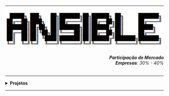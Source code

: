 ----

<div align="Center"> 
<a 
  href="https://github.com/n3ur0cr45h/Ansible/blob/main/Ansible.jpg"> <img src="https://raw.githubusercontent.com/n3ur0cr45h/Ansible/main/Ansible.jpg" alt="Puppet Image">
</a>
</div>


<div align="Right">
<h6>
<strong>Participação de Mercado</strong>
<br><strong>Empresas</strong>: 30% - 40%
</h6>  
</div>


</h6>  
</div>

----

<details>
  <summary><b> Projetos </b></summary>
<div align="Center"> 
<br>

  
|  ID  | Título                    | Descrição                                                                        | 
| ---- | ------------------------- | ---------------------------------------------------------------------------------| 
|  01  | Automação WebServer   | Realizar a Instalação e Configuração do Apache2 com um playbook          |
|  02  | Gerenciamento Usuário   | Criar Usuários e Inserir em Grupos de Forma Automática com o playbook           |
|  03  | Automação Container   | Provisionar Automaticamente um Container no Host Destino          |
|  04  |    |           |
|  05  |    |           |
|  06  |    |           |
|  07  |    |           |
|  08  |    |           |
|  09  |    |           |
|  10  |    |           |


</div> 
</details>

----

